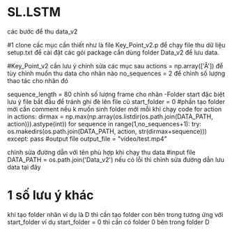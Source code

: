 # SL.LSTM

các bước để thu data_v2

#1
clone cấc mục cần thiết như là file Key_Point_v2.p để chạy file thu dữ liệu
                              setup.txt để cài đặt các gói package cần dùng
                              folder Data_v2 để lưu data.
                              
#Key_Point_v2
cần lưu ý chính sửa các mục sau actions = np.array(['Ă']) để tùy chỉnh muốn thu data cho nhãn nào
no_sequences = 2   để chỉnh số lượng thao tác cho nhãn đó

sequence_length = 80  chỉnh số lượng frame cho nhãn
-Folder start đặc biệt lưu ý file bắt đầu để tránh ghi đè lên file cũ
start_folder = 0
#phần tạo folder mới cần comment nếu k muốn sinh folder mới mỗi khi chạy code
for action in actions:
    dirmax = np.max(np.array(os.listdir(os.path.join(DATA_PATH, action))).astype(int))
    for sequence in range(1,no_sequences+1):
        try:
            os.makedirs(os.path.join(DATA_PATH, action, str(dirmax+sequence)))
        except:
            pass
#output file
output_file = "video/test.mp4"

chỉnh sửa đường dẫn với tên phù hợp khi chạy thu data
#input file
DATA_PATH = os.path.join('Data_v2')
 nếu có lỗi thì chỉnh sửa đường dẫn lưu data tại đây
 
# 1 số lưu ý khác
khi tạo folder nhãn ví dụ là D thì cần tạo folder con bên trong tương ứng với start_folder 
ví dụ start_folder = 0 thì cần có folder 0 bên trong folder D
